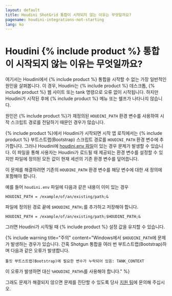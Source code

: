 ```yaml
---
layout: default
title: Houdini ShotGrid 통합이 시작되지 않는 이유는 무엇일까요?
pagename: houdini-integrations-not-starting
lang: ko
---
```


# Houdini {% include product %} 통합이 시작되지 않는 이유는 무엇일까요?


여기서는 Houdini에서 {% include product %} 통합을 시작할 수 없는 가장 일반적인 원인을 살펴봅니다. 이 경우, Houdini는 {% include product %} 데스크톱, {% include product %} 웹 사이트 또는 tank 명령으로 오류 없이 시작됩니다. 하지만 Houdini가 시작된 후에 {% include product %} 메뉴 또는 쉘프가 나타나지 않습니다.

원인은 {% include product %}가 재정의된 `HOUDINI_PATH` 환경 변수를 사용하여 시작 스크립트 경로를 전달하기 때문인 경우가 많습니다.

{% include product %}에서 Houdini가 시작되면 시작 앱 로직에서는 {% include product %} 부트스트랩(Bootstrap) 스크립트 경로를 `HOUDINI_PATH` 환경 변수에 추가합니다. 그러나 Houdini에 [houdini.env 파일](http://www.sidefx.com/docs/houdini/basics/config_env.html#setting-environment-variables)이 있는 경우 문제가 발생할 수 있습니다.
이 파일을 통해 사용자는 Houdini가 로드될 때 제공되는 환경 변수를 설정할 수 있지만 파일에 정의된 모든 값이 현재 세션의 기존 환경 변수를 덮어씁니다.

이 문제를 해결하려면 기존의 `HOUDINI_PATH` 환경 변수를 해당 변수에 대한 새 정의에 포함해야 합니다.

예를 들어 `houdini.env` 파일에 다음과 같은 내용이 이미 있는 경우

    HOUDINI_PATH = /example/of/an/existing/path;&

파일에 정의된 경로 끝에 `$HOUDINI_PATH;`를 추가하고 저장해야 합니다.

    HOUDINI_PATH = /example/of/an/existing/path;$HOUDINI_PATH;&

그러면 Houdini가 시작될 때 {% include product %} 설정 값을 유지할 수 있습니다.

{% include warning title="주의" content="Windows에서 `$HOUDINI_PATH`에 문제가 발생하는 경우가 있습니다. 간혹 Shotgun 통합을 여러 번 부트스트랩(Bootstrap)하며 다음과 같은 오류가 발생합니다.

    툴킷 부트스트랩(Bootstrap)에 필요한 변수가 누락되어 있음: TANK_CONTEXT

이 오류가 발생하면 대신 `%HOUDINI_PATH%`를 사용해야 합니다." %}

그래도 문제가 해결되지 않으면 문제를 진단할 수 있도록 당사 [지원 팀](https://knowledge.autodesk.com/contact-support)에 문의해 주십시오.